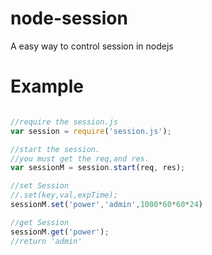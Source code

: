 node-session
============

A easy way to control session in nodejs


Example
=======

```javascript

//require the session.js
var session = require('session.js');

//start the session.
//you must get the req,and res.
var sessionM = session.start(req, res);

//set Session
//.set(key,val,expTime);
sessionM.set('power','admin',1000*60*60*24)

//get Session
sessionM.get('power');
//return 'admin' 

```
